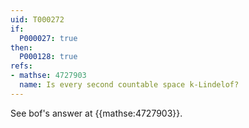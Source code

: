 ```yaml
---
uid: T000272
if:
  P000027: true
then:
  P000128: true
refs:
- mathse: 4727903
  name: Is every second countable space k-Lindelof?
---
```


See bof's answer at {{mathse:4727903}}.
